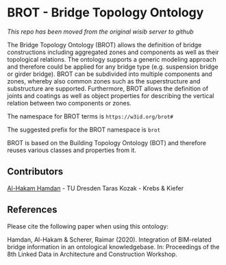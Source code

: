# BROT - Bridge Topology Ontology
*This repo has been moved from the original wisib server to github*

The Bridge Topology Ontology (BROT) allows the definition of bridge constructions including aggregated zones and components as well as their topological relations. The ontology supports a generic modeling approach and therefore could be applied for any bridge type (e.g. suspension bridge or girder bridge). BROT can be subdivided into multiple components and zones, whereby also common zones such as the superstructure and substructure are supported. Furthermore, BROT allows the definition of joints and coatings as well as object properties for describing the vertical relation between two components or zones.

The namespace for BROT terms is `https://w3id.org/brot#`

The suggested prefix for the BROT namespace is `brot`

BROT is based on the Building Topology Ontology (BOT) and therefore reuses various classes and properties from it.

## Contributors

[Al-Hakam Hamdan](https://github.com/Alhakam) - TU Dresden
Taras Kozak - Krebs & Kiefer

## References

Please cite the following paper when using this ontology:

Hamdan, Al-Hakam & Scherer, Raimar (2020). Integration of BIM-related bridge information in an ontological knowledgebase. In: Proceedings of the 8th Linked Data in Architecture and Construction Workshop.
